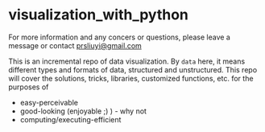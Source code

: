 # visualization_with_python

For more information and any concers or questions, please leave a message or contact prsliuyi@gmail.com

This is an incremental repo of data visualization. By `data` here, it means different types and formats of data, structured and unstructured. This repo will cover the solutions, tricks, libraries, customized functions, etc. for the purposes of 
- easy-perceivable
- good-looking (enjoyable ;) ) - why not
- computing/executing-efficient

